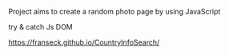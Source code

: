 Project aims to create a random photo page by using JavaScript

try & catch Js DOM

https://franseck.github.io/CountryInfoSearch/
